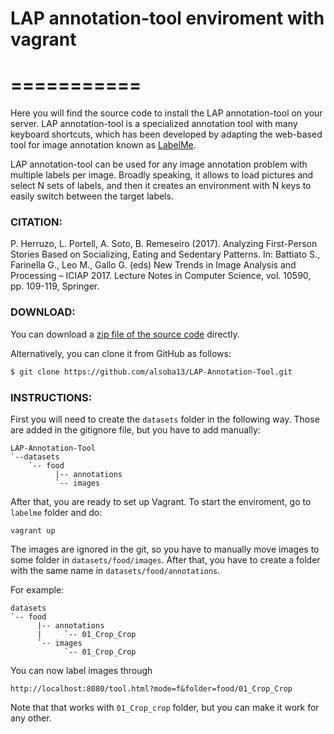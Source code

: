 # LAP annotation-tool enviroment with vagrant
# ===========

Here you will find the source code to install the LAP annotation-tool on your server. LAP annotation-tool is a specialized annotation tool with many keyboard shortcuts, which has been developed by adapting the web-based tool for image annotation known as [LabelMe](http://labelme.csail.mit.edu).

LAP annotation-tool can be used for any image annotation problem with multiple labels per image. Broadly speaking, it allows to load pictures and select N sets of labels, and then it creates an environment with N keys to easily switch between the target labels.

### CITATION:

P. Herruzo, L. Portell, A. Soto, B. Remeseiro (2017). Analyzing First-Person Stories Based on Socializing, Eating and Sedentary Patterns. In: Battiato S., Farinella G., Leo M., Gallo G. (eds) New Trends in Image Analysis and Processing – ICIAP 2017. Lecture Notes in Computer Science, vol. 10590, pp. 109-119, Springer.

### DOWNLOAD:

You can download a [zip file of the source code](https://github.com/alsoba13/LAP-Annotation-Tool/archive/master.zip) directly.

Alternatively, you can clone it from GitHub as follows:

``` sh
$ git clone https://github.com/alsoba13/LAP-Annotation-Tool.git
```

### INSTRUCTIONS:

First you will need to create the `datasets` folder in the following way. Those are added in the gitignore file, but you have to add manually:

```
LAP-Annotation-Tool
`--datasets
    `-- food
          |-- annotations
          `-- images    
```


After that, you are ready to set up Vagrant. To start the enviroment, go to `labelme` folder and do:
```
vagrant up
```

The images are ignored in the git, so you have to manually move images to some folder in `datasets/food/images`. After that, you have to create a folder with the same name in `datasets/food/annotations`.

For example: 
```
datasets
`-- food
      |-- annotations
      |     `-- 01_Crop_Crop
      `-- images
            `-- 01_Crop_Crop     
```

You can now label images through
```
http://localhost:8080/tool.html?mode=f&folder=food/01_Crop_Crop
```
Note that that works with `01_Crop_crop` folder, but you can make it work for any other.
